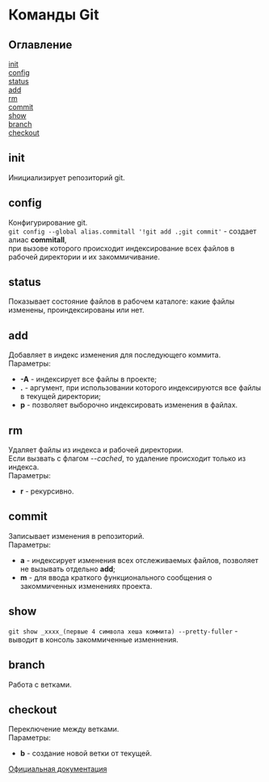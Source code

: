 # Команды Git

## Оглавление
[init](#init)  
[config](#config)  
[status](#status)  
[add](#add)  
[rm](#rm)  
[commit](#commit)  
[show](#show)  
[branch](#branch)  
[checkout](#checkout)  

## init

Инициализирует репозиторий git.

## config

Конфигурирование git.  
`git config --global alias.commitall '!git add .;git commit'` - создает алиас __commitall__,  
при вызове которого происходит индексирование всех файлов в рабочей директории и их закоммичивание.

## status

Показывает состояние файлов в рабочем каталоге: какие файлы изменены, проиндексированы или нет.

## add

Добавляет в индекс изменения для последующего коммита.  
Параметры:  
- __-A__ - индексирует все файлы в проекте;
- __.__ - аргумент, при использовании которого индексируются все файлы в текущей директории;
- __p__ - позволяет выборочно индексировать изменения в файлах.

## rm
Удаляет файлы из индекса и рабочей директории.  
Если вызвать с флагом _--cached_, то удаление происходит только из индекса.  
Параметры:  
- __r__ - рекурсивно.

## commit
Записывает изменения в репозиторий.  
Параметры:  
- __a__ - индексирует изменения всех отслеживаемых файлов, позволяет не вызывать отдельно __add__; 
- __m__ - для ввода краткого функционального сообщения о закоммиченных изменениях проекта.

## show

`git show _xxxx_(первые 4 символа хеша коммита) --pretty-fuller` - выводит в консоль закоммиченные изменнения.

## branch
Работа с ветками.

## checkout
Переключение между ветками.  
Параметры:  
- __b__ - создание новой ветки от текущей.

[Официальная документация](https://git-scm.com/)